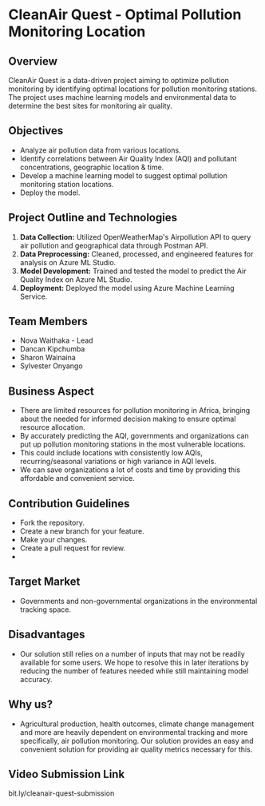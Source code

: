 # CleanAir Quest - Optimal Pollution Monitoring Location 

## Overview
CleanAir Quest is a data-driven project aiming to optimize pollution monitoring by identifying optimal locations for pollution monitoring stations. The project uses machine learning models and environmental data to determine the best sites for monitoring air quality.

## Objectives
- Analyze air pollution data from various locations.
- Identify correlations between Air Quality Index (AQI) and pollutant concentrations, geographic location & time.
- Develop a machine learning model to suggest optimal pollution monitoring station locations.
- Deploy the model.

## Project Outline and Technologies
1. **Data Collection:** Utilized OpenWeatherMap's Airpollution API to query air pollution and geographical data through Postman API.
2. **Data Preprocessing:** Cleaned, processed, and engineered features for analysis on Azure ML Studio.
3. **Model Development:** Trained and tested the model to predict the Air Quality Index on Azure ML Studio.
4. **Deployment:** Deployed the model using Azure Machine Learning Service.

## Team Members
- Nova Waithaka - Lead
- Dancan Kipchumba
- Sharon Wainaina
- Sylvester Onyango

## Business Aspect
- There are limited resources for pollution monitoring in Africa, bringing about the needed for informed decision making to ensure optimal resource allocation.
- By accurately predicting the AQI, governments and organizations can put up pollution monitoring stations in the most vulnerable locations.
- This could include locations with consistently low AQIs, recurring/seasonal variations or high variance in AQI levels.
- We can save organizations a lot of costs and time by providing this affordable and convenient service.

## Contribution Guidelines
- Fork the repository.
- Create a new branch for your feature.
- Make your changes.
- Create a pull request for review.
- 
## Target Market
 - Governments and non-governmental organizations in the environmental tracking space.

## Disadvantages
 - Our solution still relies on a number of inputs that may not be readily available for some users. We hope to resolve this in later iterations by reducing the number of features needed while still maintaining model accuracy.

## Why us? 
- Agricultural production, health outcomes, climate change management and more are heavily dependent on environmental tracking and more specifically, air pollution monitoring. Our solution provides an easy and convenient solution for providing air quality metrics necessary for this.

## Video Submission Link
bit.ly/cleanair-quest-submission


